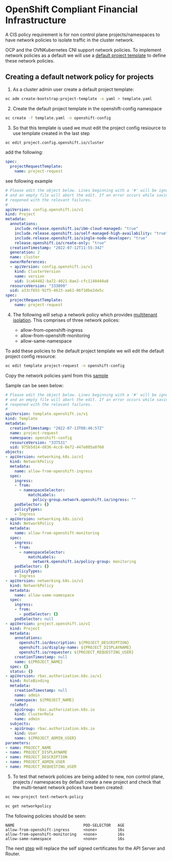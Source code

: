 # OpenShift Compliant Financial Infrastructure

A CIS policy requirement is for non control plane projects/namespaces to have network policies to isolate traffic in the cluster network.

OCP and the OVNKubernetes CNI support network policies. To implement network policies as a default we will use a [default project template](https://docs.openshift.com/container-platform/4.10/networking/network_policy/default-network-policy.html) to define these network policies.


## Creating a default network policy for projects


1. As a cluster admin user create a default project template:

```bash
oc adm create-bootstrap-project-template -o yaml > template.yaml
```

2. Create the default project template in the openshift-config namespace

```bash
oc create -f template.yaml -n openshift-config
```

3. So that this template is used we must edit the project config resiource to use template created in the last step

```bash
oc edit project.config.openshift.io/cluster
```
add the following:

```yaml
spec:
  projectRequestTemplate:
    name: project-request
```
see following example

```yaml
# Please edit the object below. Lines beginning with a '#' will be ignored,
# and an empty file will abort the edit. If an error occurs while saving this file will be
# reopened with the relevant failures.
#
apiVersion: config.openshift.io/v1
kind: Project
metadata:
  annotations:
    include.release.openshift.io/ibm-cloud-managed: "true"
    include.release.openshift.io/self-managed-high-availability: "true"
    include.release.openshift.io/single-node-developer: "true"
    release.openshift.io/create-only: "true"
  creationTimestamp: "2022-07-12T11:55:34Z"
  generation: 2
  name: cluster
  ownerReferences:
  - apiVersion: config.openshift.io/v1
    kind: ClusterVersion
    name: version
    uid: 1ca64482-ba72-4021-8ae2-cfc1140449a8
  resourceVersion: "333899"
  uid: a33cf655-92f5-4623-aa61-06f10be2de5c
spec:
  projectRequestTemplate:
    name: project-request
```


4. The following will setup a network policy which provides [multitenant isolation](https://docs.openshift.com/container-platform/4.10/networking/network_policy/multitenant-network-policy.html). This comprises of three network polices:

    - allow-from-openshift-ingress
    - allow-from-openshift-monitoring
    - allow-same-namespace

To add these policies to the default project template we will edit the default project config resource:

```bash
oc edit template project-request -n openshift-config
```

Copy the network policies yaml from this [sample](/accelerators/kubernetes/ocp/gcp/03_default_network_policy/multi_tenant_isolation_netpol.yaml) 

Sample can be seen below:

```yaml
# Please edit the object below. Lines beginning with a '#' will be ignored,
# and an empty file will abort the edit. If an error occurs while saving this file will be
# reopened with the relevant failures.
#
apiVersion: template.openshift.io/v1
kind: Template
metadata:
  creationTimestamp: "2022-07-13T08:46:57Z"
  name: project-request
  namespace: openshift-config
  resourceVersion: "337531"
  uid: 975b5d14-d836-4cc8-8e72-447e005a0760
objects:
- apiVersion: networking.k8s.io/v1
  kind: NetworkPolicy
  metadata:
    name: allow-from-openshift-ingress
  spec:
    ingress:
    - from:
      - namespaceSelector:
          matchLabels:
            policy-group.network.openshift.io/ingress: ""
    podSelector: {}
    policyTypes:
    - Ingress
- apiVersion: networking.k8s.io/v1
  kind: NetworkPolicy
  metadata:
    name: allow-from-openshift-monitoring
  spec:
    ingress:
    - from:
      - namespaceSelector:
          matchLabels:
            network.openshift.io/policy-group: monitoring
    podSelector: {}
    policyTypes:
    - Ingress
- apiVersion: networking.k8s.io/v1
  kind: NetworkPolicy
  metadata:
    name: allow-same-namespace
  spec:
    ingress:
    - from:
      - podSelector: {}
    podSelector: null
- apiVersion: project.openshift.io/v1
  kind: Project
  metadata:
    annotations:
      openshift.io/description: ${PROJECT_DESCRIPTION}
      openshift.io/display-name: ${PROJECT_DISPLAYNAME}
      openshift.io/requester: ${PROJECT_REQUESTING_USER}
    creationTimestamp: null
    name: ${PROJECT_NAME}
  spec: {}
  status: {}
- apiVersion: rbac.authorization.k8s.io/v1
  kind: RoleBinding
  metadata:
    creationTimestamp: null
    name: admin
    namespace: ${PROJECT_NAME}
  roleRef:
    apiGroup: rbac.authorization.k8s.io
    kind: ClusterRole
    name: admin
  subjects:
  - apiGroup: rbac.authorization.k8s.io
    kind: User
    name: ${PROJECT_ADMIN_USER}
parameters:
- name: PROJECT_NAME
- name: PROJECT_DISPLAYNAME
- name: PROJECT_DESCRIPTION
- name: PROJECT_ADMIN_USER
- name: PROJECT_REQUESTING_USER
```

5. To test that network policies are being added to new, non control plane, projects / namespaces by default create a new project and check that the multi-tenant network polices have been created: 

```bash
oc new-project test-network-policy
```

```bash
oc get networkpolicy
```

The following policies should be seen:

```console
NAME                              POD-SELECTOR   AGE
allow-from-openshift-ingress      <none>         16s
allow-from-openshift-monitoring   <none>         16s
allow-same-namespace              <none>         16s
```

The next [step](/accelerators/kubernetes/ocp/gcp/04_replace_api_router_certs/replace_api_router_certs.md) will replace the self signed certificates for the API Server and Router. 

